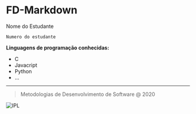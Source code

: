 # FD-Markdown
Nome do Estudante

`Numero do estudante`

**Linguagens de programação conhecidas:**
* C
* Javacript
* Python
* ...

---
>Metodologias de Desenvolvimento de Software @ 2020
>
![IPL]( https://eduportugal.eu/wp-content/uploads/2017/08/eduportugal_ipleiria_n.jpg)
